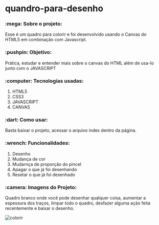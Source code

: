 # quandro-para-desenho

<h3>:mega: Sobre o projeto: </h3>
<p>Esse é um quadro para colorir e foi desenvolvido usando o Canvas do HTML5 em combinação com Javascript.</p>

<h3>:pushpin: Objetivo: </h3>
<p>Prática, estudar e entender mais sobre o canvas do HTML além de usa-lo junto com o JAVASCRIPT</p>

<h3>:computer: Tecnologias usadas: </h3>
<ol>
  <li>HTML5</li>
  <li>CSS3</li>
  <li>JAVASCRIPT</li>
  <li>CANVAS</li>
</ol>

<h3>:dart: Como usar:</h3>
  Basta baixar o projeto, acessar o arquivo index dentro da página.

<h3>:wrench: Funcionalidades: </h3>
<ol>
  <li>Desenho</li>
  <li>Mudança de cor</li>
  <li>Mudarnça de proporção do pincel</li>
  <li>Apagar o que já foi desenhando</li>
  <li>Resetar o que já foi desenhado</li>
</ol>

<h3>:camera: Imagens do Projeto:</h3>
<p>Quadro branco onde você pode desenhar qualquer coisa, aumentar a espessura dos traços, limpar todo o quadro, desfazer alguma ação feita recentemente e baixar o desenho.</p>


![colorir](https://user-images.githubusercontent.com/65027607/190799835-5e577921-b7de-4595-9179-6322395d6537.png)

